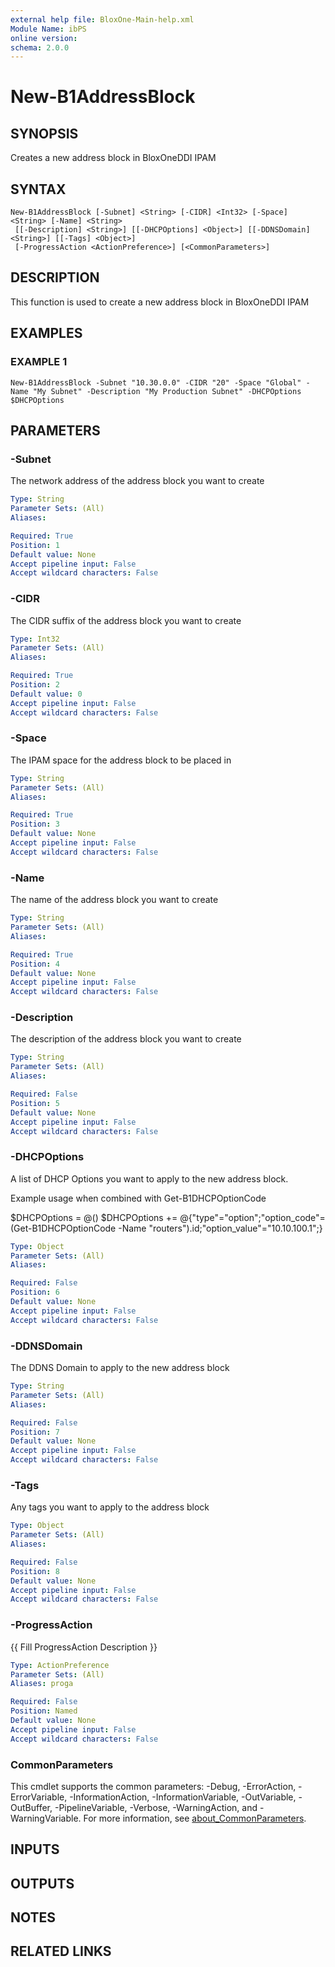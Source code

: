 ```yaml
---
external help file: BloxOne-Main-help.xml
Module Name: ibPS
online version:
schema: 2.0.0
---
```


# New-B1AddressBlock

## SYNOPSIS
Creates a new address block in BloxOneDDI IPAM

## SYNTAX

```
New-B1AddressBlock [-Subnet] <String> [-CIDR] <Int32> [-Space] <String> [-Name] <String>
 [[-Description] <String>] [[-DHCPOptions] <Object>] [[-DDNSDomain] <String>] [[-Tags] <Object>]
 [-ProgressAction <ActionPreference>] [<CommonParameters>]
```

## DESCRIPTION
This function is used to create a new address block in BloxOneDDI IPAM

## EXAMPLES

### EXAMPLE 1
```
New-B1AddressBlock -Subnet "10.30.0.0" -CIDR "20" -Space "Global" -Name "My Subnet" -Description "My Production Subnet" -DHCPOptions $DHCPOptions
```

## PARAMETERS

### -Subnet
The network address of the address block you want to create

```yaml
Type: String
Parameter Sets: (All)
Aliases:

Required: True
Position: 1
Default value: None
Accept pipeline input: False
Accept wildcard characters: False
```

### -CIDR
The CIDR suffix of the address block you want to create

```yaml
Type: Int32
Parameter Sets: (All)
Aliases:

Required: True
Position: 2
Default value: 0
Accept pipeline input: False
Accept wildcard characters: False
```

### -Space
The IPAM space for the address block to be placed in

```yaml
Type: String
Parameter Sets: (All)
Aliases:

Required: True
Position: 3
Default value: None
Accept pipeline input: False
Accept wildcard characters: False
```

### -Name
The name of the address block you want to create

```yaml
Type: String
Parameter Sets: (All)
Aliases:

Required: True
Position: 4
Default value: None
Accept pipeline input: False
Accept wildcard characters: False
```

### -Description
The description of the address block you want to create

```yaml
Type: String
Parameter Sets: (All)
Aliases:

Required: False
Position: 5
Default value: None
Accept pipeline input: False
Accept wildcard characters: False
```

### -DHCPOptions
A list of DHCP Options you want to apply to the new address block.

Example usage when combined with Get-B1DHCPOptionCode

$DHCPOptions = @()
$DHCPOptions += @{"type"="option";"option_code"=(Get-B1DHCPOptionCode -Name "routers").id;"option_value"="10.10.100.1";}

```yaml
Type: Object
Parameter Sets: (All)
Aliases:

Required: False
Position: 6
Default value: None
Accept pipeline input: False
Accept wildcard characters: False
```

### -DDNSDomain
The DDNS Domain to apply to the new address block

```yaml
Type: String
Parameter Sets: (All)
Aliases:

Required: False
Position: 7
Default value: None
Accept pipeline input: False
Accept wildcard characters: False
```

### -Tags
Any tags you want to apply to the address block

```yaml
Type: Object
Parameter Sets: (All)
Aliases:

Required: False
Position: 8
Default value: None
Accept pipeline input: False
Accept wildcard characters: False
```

### -ProgressAction
{{ Fill ProgressAction Description }}

```yaml
Type: ActionPreference
Parameter Sets: (All)
Aliases: proga

Required: False
Position: Named
Default value: None
Accept pipeline input: False
Accept wildcard characters: False
```

### CommonParameters
This cmdlet supports the common parameters: -Debug, -ErrorAction, -ErrorVariable, -InformationAction, -InformationVariable, -OutVariable, -OutBuffer, -PipelineVariable, -Verbose, -WarningAction, and -WarningVariable. For more information, see [about_CommonParameters](http://go.microsoft.com/fwlink/?LinkID=113216).

## INPUTS

## OUTPUTS

## NOTES

## RELATED LINKS
